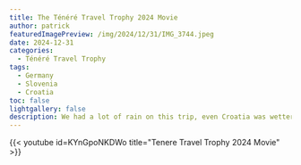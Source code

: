 ```yaml
---
title: The Ténéré Travel Trophy 2024 Movie
author: patrick
featuredImagePreview: /img/2024/12/31/IMG_3744.jpeg
date: 2024-12-31
categories:
  - Ténéré Travel Trophy
tags:
  - Germany
  - Slovenia
  - Croatia
toc: false
lightgallery: false
description: We had a lot of rain on this trip, even Croatia was wetter then usual for the time of year. But, the organisation once again did a fantastic job and we had a great time. Roads and trails were outstanding, even if I did skip a couple of days due to the weather. I did manage to ride the trails in universe on my way back through Croatia.
---
```


<!--more-->

{{< youtube id=KYnGpoNKDWo title="Tenere Travel Trophy 2024 Movie" >}}
